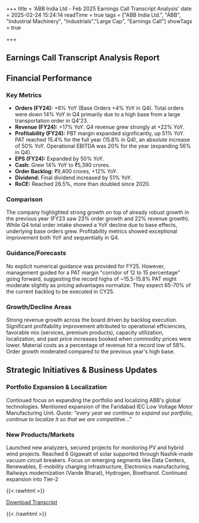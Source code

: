 +++
title = 'ABB India Ltd - Feb 2025 Earnings Call Transcript Analysis'
date = 2025-02-24 15:24:14
readTime = true
tags = ["ABB India Ltd.", "ABB", "Industrial Machinery", "Industrials","Large Cap", "Earnings Call"]
showTags = true

+++



## Earnings Call Transcript Analysis Report
## Financial Performance

### Key Metrics

*   **Orders (FY24):** +6% YoY (Base Orders +4% YoY in Q4). Total orders were down 14% YoY in Q4 primarily due to a high base from a large transportation order in Q4'23.
*   **Revenue (FY24):** +17% YoY. Q4 revenue grew strongly at +22% YoY.
*   **Profitability (FY24):** PBT margin expanded significantly, up 51% YoY. PAT reached 15.4% for the full year (15.8% in Q4), an absolute increase of 50% YoY. Operational EBITDA was 20% for the year (expanding 56% in Q4).
*   **EPS (FY24):** Expanded by 50% YoY.
*   **Cash:** Grew 14% YoY to ₹5,390 crores.
*   **Order Backlog:** ₹9,400 crores, +12% YoY.
*   **Dividend:** Final dividend increased by 51% YoY.
*   **RoCE:** Reached 26.5%, more than doubled since 2020.

### Comparison

The company highlighted strong growth on top of already robust growth in the previous year (FY23 saw 23% order growth and 22% revenue growth). While Q4 total order intake showed a YoY decline due to base effects, underlying base orders grew. Profitability metrics showed exceptional improvement both YoY and sequentially in Q4.

### Guidance/Forecasts

No explicit numerical guidance was provided for FY25. However, management guided for a PAT margin "corridor of 12 to 15 percentage" going forward, suggesting the record highs of ~15.5-15.8% PAT might moderate slightly as pricing advantages normalize. They expect 65-70% of the current backlog to be executed in CY25.

### Growth/Decline Areas

Strong revenue growth across the board driven by backlog execution. Significant profitability improvement attributed to operational efficiencies, favorable mix (services, premium products), capacity utilization, localization, and past price increases booked when commodity prices were lower. Material costs as a percentage of revenue hit a record low of 58%. Order growth moderated compared to the previous year's high base.

## Strategic Initiatives & Business Updates

### Portfolio Expansion & Localization

Continued focus on expanding the portfolio and localizing ABB's global technologies. Mentioned expansion of the Faridabad IEC Low Voltage Motor Manufacturing Unit. *Quote: "every year we continue to expand our portfolio, continue to localize it so that we are competitive..."*

### New Products/Markets

Launched new analyzers, secured projects for monitoring PV and hybrid wind projects. Reached 6 Gigawatt of solar supported through Nashik-made vacuum circuit breakers. Focus on emerging segments like Data Centers, Renewables, E-mobility charging infrastructure, Electronics manufacturing, Railways modernization (Vande Bharat), Hydrogen, Bioethanol. Continued expansion into Tier-2



{{< rawhtml >}}

<div class="button-container">    
    <a href="https://www.bseindia.com/xml-data/corpfiling/AttachLive/2bde9c0b-7f48-4efb-b03c-57cb66a9efd2.pdf" target="_blank" class="report-button">
      <i class="fas fa-file-pdf"></i> Download Transcript
    </a>
</div>
    
{{< /rawhtml >}}
